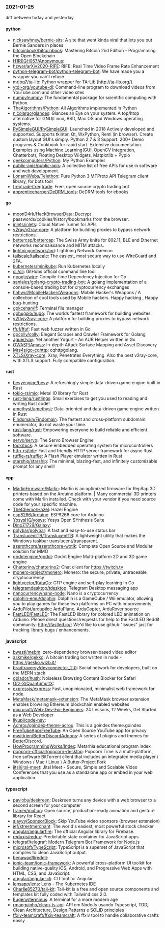 ### 2021-01-25
diff between today and yesterday

#### python
* [nicksawhney/bernie-sits](https://github.com/nicksawhney/bernie-sits): A site that went kinda viral that lets you put Bernie Sanders in places
* [bitcoinbook/bitcoinbook](https://github.com/bitcoinbook/bitcoinbook): Mastering Bitcoin 2nd Edition - Programming the Open Blockchain
* [H1R0GH057/Anonymous](https://github.com/H1R0GH057/Anonymous): 
* [hzwer/arXiv2020-RIFE](https://github.com/hzwer/arXiv2020-RIFE): RIFE: Real Time Video Frame Rate Enhancement
* [python-telegram-bot/python-telegram-bot](https://github.com/python-telegram-bot/python-telegram-bot): We have made you a wrapper you can't refuse
* [mrjbq7/ta-lib](https://github.com/mrjbq7/ta-lib): Python wrapper for TA-Lib (http://ta-lib.org/).
* [ytdl-org/youtube-dl](https://github.com/ytdl-org/youtube-dl): Command-line program to download videos from YouTube.com and other video sites
* [numpy/numpy](https://github.com/numpy/numpy): The fundamental package for scientific computing with Python.
* [TheAlgorithms/Python](https://github.com/TheAlgorithms/Python): All Algorithms implemented in Python
* [nicolargo/glances](https://github.com/nicolargo/glances): Glances an Eye on your system. A top/htop alternative for GNU/Linux, BSD, Mac OS and Windows operating systems.
* [PySimpleGUI/PySimpleGUI](https://github.com/PySimpleGUI/PySimpleGUI): Launched in 2018 Actively developed and supported. Supports tkinter, Qt, WxPython, Remi (in browser). Create custom layout GUI's simply. Python 2.7 & 3 Support. 200+ Demo programs & Cookbook for rapid start. Extensive documentation. Examples using Machine Learning(GUI, OpenCV Integration, Chatterbot), Floating Desktop Widgets, Matplotlib + Pyplo
* [geekcomputers/Python](https://github.com/geekcomputers/Python): My Python Examples
* [public-apis/public-apis](https://github.com/public-apis/public-apis): A collective list of free APIs for use in software and web development.
* [LonamiWebs/Telethon](https://github.com/LonamiWebs/Telethon): Pure Python 3 MTProto API Telegram client library, for bots too!
* [freqtrade/freqtrade](https://github.com/freqtrade/freqtrade): Free, open source crypto trading bot
* [apprenticeharper/DeDRM_tools](https://github.com/apprenticeharper/DeDRM_tools): DeDRM tools for ebooks

#### go
* [moonD4rk/HackBrowserData](https://github.com/moonD4rk/HackBrowserData): Decrypt passwords/cookies/history/bookmarks from the browser. 
* [inlets/inlets](https://github.com/inlets/inlets): Cloud Native Tunnel for APIs
* [v2ray/v2ray-core](https://github.com/v2ray/v2ray-core): A platform for building proxies to bypass network restrictions.
* [bettercap/bettercap](https://github.com/bettercap/bettercap): The Swiss Army knife for 802.11, BLE and Ethernet networks reconnaissance and MITM attacks.
* [lightningnetwork/lnd](https://github.com/lightningnetwork/lnd): Lightning Network Daemon 
* [tailscale/tailscale](https://github.com/tailscale/tailscale): The easiest, most secure way to use WireGuard and 2FA.
* [kubernetes/minikube](https://github.com/kubernetes/minikube): Run Kubernetes locally
* [cli/cli](https://github.com/cli/cli): GitHubs official command line tool
* [google/wire](https://github.com/google/wire): Compile-time Dependency Injection for Go
* [saniales/golang-crypto-trading-bot](https://github.com/saniales/golang-crypto-trading-bot): A golang implementation of a console-based trading bot for cryptocurrency exchanges
* [hahwul/MobileHackersWeapons](https://github.com/hahwul/MobileHackersWeapons): Mobile Hacker's Weapons / A collection of cool tools used by Mobile hackers. Happy hacking , Happy bug-hunting
* [gokcehan/lf](https://github.com/gokcehan/lf): Terminal file manager
* [gohugoio/hugo](https://github.com/gohugoio/hugo): The worlds fastest framework for building websites.
* [v2fly/v2ray-core](https://github.com/v2fly/v2ray-core): A platform for building proxies to bypass network restrictions.
* [ffuf/ffuf](https://github.com/ffuf/ffuf): Fast web fuzzer written in Go
* [gocolly/colly](https://github.com/gocolly/colly): Elegant Scraper and Crawler Framework for Golang
* [Jguer/yay](https://github.com/Jguer/yay): Yet another Yogurt - An AUR Helper written in Go
* [OWASP/Amass](https://github.com/OWASP/Amass): In-depth Attack Surface Mapping and Asset Discovery
* [Mrs4s/go-cqhttp](https://github.com/Mrs4s/go-cqhttp): cqhttpgolang.
* [XTLS/Xray-core](https://github.com/XTLS/Xray-core): Xray, Penetrates Everything. Also the best v2ray-core, with XTLS support. Fully compatible configuration.

#### rust
* [bevyengine/bevy](https://github.com/bevyengine/bevy): A refreshingly simple data-driven game engine built in Rust
* [tokio-rs/mio](https://github.com/tokio-rs/mio): Metal IO library for Rust
* [rust-lang/rustlings](https://github.com/rust-lang/rustlings):  Small exercises to get you used to reading and writing Rust code!
* [amethyst/amethyst](https://github.com/amethyst/amethyst): Data-oriented and data-driven game engine written in Rust
* [Findomain/Findomain](https://github.com/Findomain/Findomain): The fastest and cross-platform subdomain enumerator, do not waste your time.
* [rust-lang/rust](https://github.com/rust-lang/rust): Empowering everyone to build reliable and efficient software.
* [servo/servo](https://github.com/servo/servo): The Servo Browser Engine
* [tock/tock](https://github.com/tock/tock): A secure embedded operating system for microcontrollers
* [http-rs/tide](https://github.com/http-rs/tide): Fast and friendly HTTP server framework for async Rust
* [ruffle-rs/ruffle](https://github.com/ruffle-rs/ruffle): A Flash Player emulator written in Rust
* [starship/starship](https://github.com/starship/starship):  The minimal, blazing-fast, and infinitely customizable prompt for any shell!

#### cpp
* [MarlinFirmware/Marlin](https://github.com/MarlinFirmware/Marlin): Marlin is an optimized firmware for RepRap 3D printers based on the Arduino platform. | Many commercial 3D printers come with Marlin installed. Check with your vendor if you need source code for your specific machine.
* [TheCherno/Hazel](https://github.com/TheCherno/Hazel): Hazel Engine
* [esp8266/Arduino](https://github.com/esp8266/Arduino): ESP8266 core for Arduino
* [YosysHQ/yosys](https://github.com/YosysHQ/yosys): Yosys Open SYnthesis Suite
* [DinoZ1729/Galaxy](https://github.com/DinoZ1729/Galaxy): 
* [polybar/polybar](https://github.com/polybar/polybar): A fast and easy-to-use status bar
* [TranslucentTB/TranslucentTB](https://github.com/TranslucentTB/TranslucentTB): A lightweight utility that makes the Windows taskbar translucent/transparent.
* [azerothcore/azerothcore-wotlk](https://github.com/azerothcore/azerothcore-wotlk): Complete Open Source and Modular solution for MMO
* [godotengine/godot](https://github.com/godotengine/godot): Godot Engine  Multi-platform 2D and 3D game engine
* [Chatterino/chatterino2](https://github.com/Chatterino/chatterino2): Chat client for https://twitch.tv
* [monero-project/monero](https://github.com/monero-project/monero): Monero: the secure, private, untraceable cryptocurrency
* [lightvector/KataGo](https://github.com/lightvector/KataGo): GTP engine and self-play learning in Go
* [telegramdesktop/tdesktop](https://github.com/telegramdesktop/tdesktop): Telegram Desktop messaging app
* [nanocurrency/nano-node](https://github.com/nanocurrency/nano-node): Nano is a cryptocurrency
* [dolphin-emu/dolphin](https://github.com/dolphin-emu/dolphin): Dolphin is a GameCube / Wii emulator, allowing you to play games for these two platforms on PC with improvements.
* [ArduPilot/ardupilot](https://github.com/ArduPilot/ardupilot): ArduPlane, ArduCopter, ArduRover source
* [FastLED/FastLED](https://github.com/FastLED/FastLED): The FastLED library for colored LED animation on Arduino. Please direct questions/requests for help to the FastLED Reddit community: http://fastled.io/r We'd like to use github "issues" just for tracking library bugs / enhancements.

#### javascript
* [bwasti/mebm](https://github.com/bwasti/mebm): zero-dependency browser-based video editor
* [askmike/gekko](https://github.com/askmike/gekko): A bitcoin trading bot written in node - https://gekko.wizb.it/
* [bradtraversy/devconnector_2.0](https://github.com/bradtraversy/devconnector_2.0): Social network for developers, built on the MERN stack
* [oblador/hush](https://github.com/oblador/hush): Noiseless Browsing  Content Blocker for Safari
* [Orz-3/QuantumultX](https://github.com/Orz-3/QuantumultX): 
* [expressjs/express](https://github.com/expressjs/express): Fast, unopinionated, minimalist web framework for node.
* [MetaMask/metamask-extension](https://github.com/MetaMask/metamask-extension):   The MetaMask browser extension enables browsing Ethereum blockchain enabled websites
* [microsoft/Web-Dev-For-Beginners](https://github.com/microsoft/Web-Dev-For-Beginners): 24 Lessons, 12 Weeks, Get Started as a Web Developer
* [liyupi/code-nav](https://github.com/liyupi/code-nav):   
* [Achrou/goindex-theme-acrou](https://github.com/Achrou/goindex-theme-acrou): This is a goindex theme.goindex
* [FreeTubeApp/FreeTube](https://github.com/FreeTubeApp/FreeTube): An Open Source YouTube app for privacy
* [mwittrien/BetterDiscordAddons](https://github.com/mwittrien/BetterDiscordAddons): A series of plugins and themes for BetterDiscord.
* [HowProgrammingWorks/Index](https://github.com/HowProgrammingWorks/Index): Metarhia educational program index 
* [popcorn-official/popcorn-desktop](https://github.com/popcorn-official/popcorn-desktop): Popcorn Time is a multi-platform, free software BitTorrent client that includes an integrated media player ( Windows / Mac / Linux ) A Butter-Project Fork
* [jitsi/jitsi-meet](https://github.com/jitsi/jitsi-meet): Jitsi Meet - Secure, Simple and Scalable Video Conferences that you use as a standalone app or embed in your web application.

#### typescript
* [pavlobu/deskreen](https://github.com/pavlobu/deskreen): Deskreen turns any device with a web browser to a second screen for your computer
* [framer/motion](https://github.com/framer/motion): Open source, production-ready animation and gesture library for React
* [ajayyy/SponsorBlock](https://github.com/ajayyy/SponsorBlock): Skip YouTube video sponsors (browser extension)
* [jef/streetmerchant](https://github.com/jef/streetmerchant):  The world's easiest, most powerful stock checker
* [angular/angularfire](https://github.com/angular/angularfire): The official Angular library for Firebase.
* [reduxjs/redux](https://github.com/reduxjs/redux): Predictable state container for JavaScript apps
* [telegraf/telegraf](https://github.com/telegraf/telegraf): Modern Telegram Bot Framework for Node.js
* [microsoft/TypeScript](https://github.com/microsoft/TypeScript): TypeScript is a superset of JavaScript that compiles to clean JavaScript output.
* [benawad/lireddit](https://github.com/benawad/lireddit): 
* [ionic-team/ionic-framework](https://github.com/ionic-team/ionic-framework): A powerful cross-platform UI toolkit for building native-quality iOS, Android, and Progressive Web Apps with HTML, CSS, and JavaScript.
* [angular/angular-cli](https://github.com/angular/angular-cli): CLI tool for Angular
* [lensapp/lens](https://github.com/lensapp/lens): Lens - The Kubernetes IDE
* [Charlie85270/tail-kit](https://github.com/Charlie85270/tail-kit): Tail-kit is a free and open source components and templates kit fully coded with Tailwind css 2.0.
* [Eugeny/terminus](https://github.com/Eugeny/terminus): A terminal for a more modern age
* [rmanguinho/clean-ts-api](https://github.com/rmanguinho/clean-ts-api): API em NodeJs usando Typescript, TDD, Clean Architecture, Design Patterns e SOLID principles
* [ffxiv-teamcraft/ffxiv-teamcraft](https://github.com/ffxiv-teamcraft/ffxiv-teamcraft): A ffxiv tool to handle collaborative crafts easily
